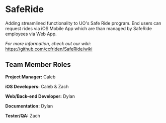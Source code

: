 # SafeRide
Adding streamlined functionality to UO's Safe Ride program. End users can request rides via iOS Mobile App which are than managed by SafeRide employees via Web App.

_For more information, check out our wiki_: https://github.com/ccfriden/SafeRide/wiki

## Team Member Roles
**Project Manager:** Caleb

**iOS Developers:** Caleb & Zach

**Web/Back-end Developer:** Dylan

**Documentation:** Dylan

**Tester/QA:** Zach
